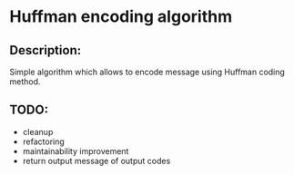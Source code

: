 # Huffman encoding algorithm
## Description:
Simple algorithm which allows to encode message using Huffman coding method.

## TODO:
* cleanup 
* refactoring 
* maintainability improvement
* return output message of output codes

